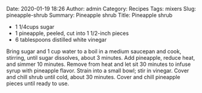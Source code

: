Date: 2020-01-19 18:26
Author: admin
Category: Recipes
Tags: mixers
Slug: pineapple-shrub
Summary: Pineapple shrub
Title: Pineapple shrub

* 1 1/4cups sugar
* 1 pineapple, peeled, cut into 1 1/2-inch pieces
* 6 tablespoons distilled white vinegar

Bring sugar and 1 cup water to a boil in a medium saucepan and cook, stirring, until sugar dissolves, about 3 minutes. Add pineapple, reduce heat, and simmer 10 minutes. Remove from heat and let sit 30 minutes to infuse syrup with pineapple flavor. Strain into a small bowl; stir in vinegar. Cover and chill shrub until cold, about 30 minutes. Cover and chill pineapple pieces until ready to use.


